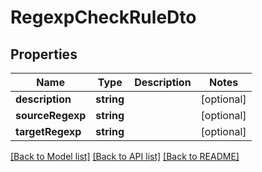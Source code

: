# RegexpCheckRuleDto

## Properties
Name | Type | Description | Notes
------------ | ------------- | ------------- | -------------
**description** | **string** |  | [optional] 
**sourceRegexp** | **string** |  | [optional] 
**targetRegexp** | **string** |  | [optional] 

[[Back to Model list]](../README.md#documentation-for-models) [[Back to API list]](../README.md#documentation-for-api-endpoints) [[Back to README]](../README.md)


